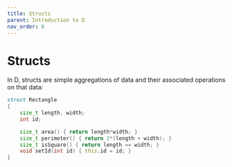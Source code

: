 ```yaml
---
title: Structs
parent: Introduction to D
nav_order: 6
---
```


# Structs

In D, structs are simple aggregations of data and their associated operations on that data:

```d
struct Rectangle
{
    size_t length, width;
    int id;

    size_t area() { return length*width; }
    size_t perimeter() { return 2*(length + width); }
    size_t isSquare() { return length == width; }
    void setId(int id) { this.id = id; }
}
```
